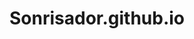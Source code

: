 # Sonrisador.github.io
<html>
  <script>
var name = "Clare";
  console.log(name);
</script>
</html>
